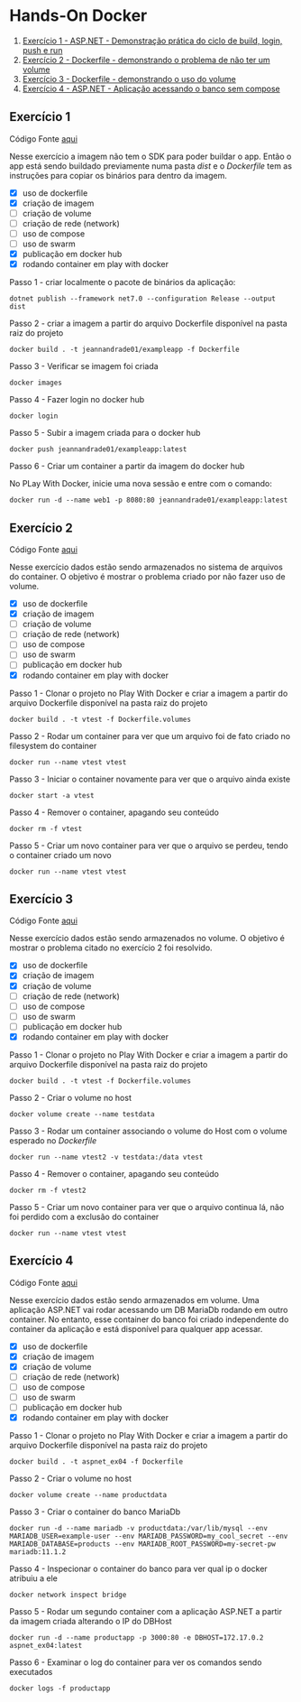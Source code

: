 # Hands-On Docker

1. [Exercício 1 - ASP.NET - Demonstração prática do ciclo de build, login, push e run](#exercício-1)
1. [Exercício 2 - Dockerfile - demonstrando o problema de não ter um volume](#exercício-2)
1. [Exercício 3 - Dockerfile - demonstrando o uso do volume](#exercício-3)
1. [Exercício 4 - ASP.NET - Aplicação acessando o banco sem compose](#exercício-4)

## Exercício 1

Código Fonte [aqui](https://gitlab.com/jeann-andrade/dockerexamples/-/tree/main/ExampleApp?ref_type=heads)

Nesse exercício a imagem não tem o SDK para poder buildar o app. Então o app está sendo buildado previamente numa pasta *dist* e o *Dockerfile* tem as instruções para copiar os binários para dentro da imagem.

- [x] uso de dockerfile
- [x] criação de imagem
- [ ] criação de volume
- [ ] criação de rede (network)
- [ ] uso de compose
- [ ] uso de swarm
- [x] publicação em docker hub
- [x] rodando container em play with docker

Passo 1 - criar localmente o pacote de binários da aplicação:

`dotnet publish --framework net7.0 --configuration Release --output dist`

Passo 2 - criar a imagem a partir do arquivo Dockerfile disponível na pasta raiz do projeto

`docker build . -t jeannandrade01/exampleapp -f Dockerfile`

Passo 3 - Verificar se imagem foi criada

`docker images`

Passo 4 - Fazer login no docker hub

`docker login`

Passo 5 - Subir a imagem criada para o docker hub

`docker push jeannandrade01/exampleapp:latest`

Passo 6 - Criar um container a partir da imagem do docker hub

No PLay With Docker, inicie uma nova sessão e entre com o comando:

`docker run -d --name web1 -p 8080:80 jeannandrade01/exampleapp:latest`

## Exercício 2

Código Fonte [aqui](https://gitlab.com/jeann-andrade/dockerexamples/-/tree/main/ExampleApp02?ref_type=heads)

Nesse exercício dados estão sendo armazenados no sistema de arquivos do container. O objetivo é mostrar o problema criado por não fazer uso de volume.

- [x] uso de dockerfile
- [x] criação de imagem
- [ ] criação de volume
- [ ] criação de rede (network)
- [ ] uso de compose
- [ ] uso de swarm
- [ ] publicação em docker hub
- [x] rodando container em play with docker

Passo 1 - Clonar o projeto no Play With Docker e criar a imagem a partir do arquivo Dockerfile disponível na pasta raiz do projeto

`docker build . -t vtest -f Dockerfile.volumes`

Passo 2 - Rodar um container para ver que um arquivo foi de fato criado no filesystem do container

`docker run --name vtest vtest`

Passo 3 - Iniciar o container novamente para ver que o arquivo ainda existe

`docker start -a vtest`

Passo 4 - Remover o container, apagando seu conteúdo

`docker rm -f vtest`

Passo 5 - Criar um novo container para ver que o arquivo se perdeu, tendo o container criado um novo

`docker run --name vtest vtest`

## Exercício 3

Código Fonte [aqui](https://gitlab.com/jeann-andrade/dockerexamples/-/tree/main/ExampleApp03?ref_type=heads)

Nesse exercício dados estão sendo armazenados no volume. O objetivo é mostrar o problema citado no exercício 2 foi resolvido.

- [x] uso de dockerfile
- [x] criação de imagem
- [x] criação de volume
- [ ] criação de rede (network)
- [ ] uso de compose
- [ ] uso de swarm
- [ ] publicação em docker hub
- [x] rodando container em play with docker

Passo 1 - Clonar o projeto no Play With Docker e criar a imagem a partir do arquivo Dockerfile disponível na pasta raiz do projeto

`docker build . -t vtest -f Dockerfile.volumes`

Passo 2 - Criar o volume no host

`docker volume create --name testdata`

Passo 3 - Rodar um container associando o volume do Host com o volume esperado no *Dockerfile*

`docker run --name vtest2 -v testdata:/data vtest`

Passo 4 - Remover o container, apagando seu conteúdo

`docker rm -f vtest2`

Passo 5 - Criar um novo container para ver que o arquivo continua lá, não foi perdido com a exclusão do container

`docker run --name vtest vtest`

## Exercício 4

Código Fonte [aqui](https://gitlab.com/jeann-andrade/dockerexamples/-/tree/main/ExampleApp04?ref_type=heads)

Nesse exercício dados estão sendo armazenados em volume. Uma aplicação ASP.NET vai rodar acessando um DB MariaDb rodando em outro container. No entanto, esse container do banco foi criado independente do container da aplicação e está disponível para qualquer app acessar.

- [x] uso de dockerfile
- [x] criação de imagem
- [x] criação de volume
- [ ] criação de rede (network)
- [ ] uso de compose
- [ ] uso de swarm
- [ ] publicação em docker hub
- [x] rodando container em play with docker

Passo 1 - Clonar o projeto no Play With Docker e criar a imagem a partir do arquivo Dockerfile disponível na pasta raiz do projeto

`docker build . -t aspnet_ex04 -f Dockerfile`

Passo 2 - Criar o volume no host

`docker volume create --name productdata`

Passo 3 - Criar o container do banco MariaDb

`docker run -d --name mariadb -v productdata:/var/lib/mysql --env MARIADB_USER=example-user --env MARIADB_PASSWORD=my_cool_secret --env MARIADB_DATABASE=products --env MARIADB_ROOT_PASSWORD=my-secret-pw  mariadb:11.1.2`

Passo 4 - Inspecionar o container do banco para ver qual ip o docker atribuiu a ele

`docker network inspect bridge`

Passo 5 - Rodar um segundo container com a aplicação ASP.NET a partir da imagem criada alterando o IP do DBHost

`docker run -d --name productapp -p 3000:80 -e DBHOST=172.17.0.2 aspnet_ex04:latest`

Passo 6 - Examinar o log do container para ver os comandos sendo executados

`docker logs -f productapp`
